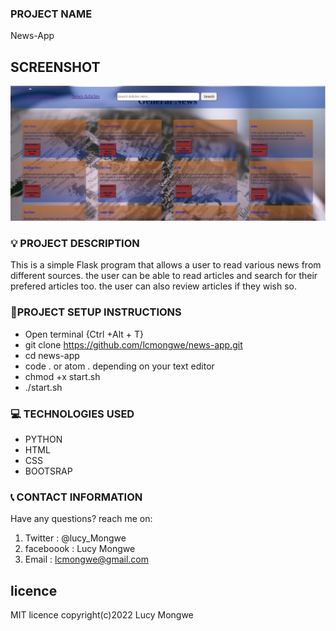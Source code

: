 ### PROJECT NAME

News-App

## SCREENSHOT

![NEWS-APP](/app/static/images/newsscreenshot.png)

### :bulb: PROJECT DESCRIPTION

This is a simple Flask program that allows a user to read various news from different sources. the user can be able to read articles and search for their prefered articles too. the user can also review articles if they wish so. 

### :pushpin:PROJECT SETUP INSTRUCTIONS

- Open terminal {Ctrl +Alt + T}
- git clone https://github.com/lcmongwe/news-app.git
- cd news-app
- code . or atom . depending on your text editor
- chmod +x start.sh
- ./start.sh

### :computer: TECHNOLOGIES USED

- PYTHON
- HTML
- CSS
- BOOTSRAP

### :telephone_receiver: CONTACT INFORMATION

Have any questions? reach me on:

1. Twitter : @lucy_Mongwe
2. faceboook : Lucy Mongwe
3. Email : lcmongwe@gmail.com

## licence
MIT licence
copyright(c)2022 Lucy Mongwe

